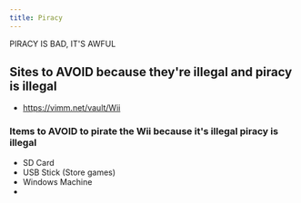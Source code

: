 ```yaml
---
title: Piracy
---
```

PIRACY IS BAD, IT'S AWFUL

## Sites to AVOID because they're illegal and piracy is illegal

- https://vimm.net/vault/Wii

### Items to AVOID to pirate the Wii because it's illegal piracy is illegal

- SD Card
- USB Stick (Store games)
- Windows Machine
- 

